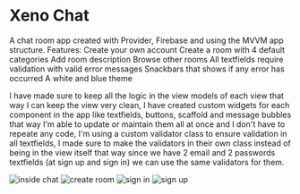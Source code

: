 # Xeno Chat
A chat room app created with Provider, Firebase and using the MVVM app structure.
Features:
Create your own account
Create a room with 4 default categories
Add room description
Browse other rooms
All textfields require validation with valid error messages
Snackbars that shows if any error has occurred
A white and blue theme

I have made sure to keep all the logic in the view models of each view that way I can keep the view very clean, I have created custom widgets for each component in the app like textfields, buttons, scaffold and message bubbles that way I'm able to update or maintain them all at once and I don't have to repeate any code, I'm using a custom validator class to ensure validation in all textfields, I made sure to make the validators in their own class instead of being in the view itself that way since we have 2 email and 2 passwords textfields (at sign up and sign in) we can use the same validators for them.

![inside chat](https://github.com/amrogad/xeno-chat-provider-mvvm-firebase/assets/109547418/77b3cff7-6f15-4e5c-b76c-4ace0e781a97)
![create room](https://github.com/amrogad/xeno-chat-provider-mvvm-firebase/assets/109547418/9cfb91cd-3a1a-4272-97e0-fe1c0b71c7d7)
![sign in](https://github.com/amrogad/xeno-chat-provider-mvvm-firebase/assets/109547418/c794cd2c-64af-466f-a3e1-f232ef3a19ac)
![sign up](https://github.com/amrogad/xeno-chat-provider-mvvm-firebase/assets/109547418/2bade229-4ff9-425d-bce6-6bd81bf9e361)
